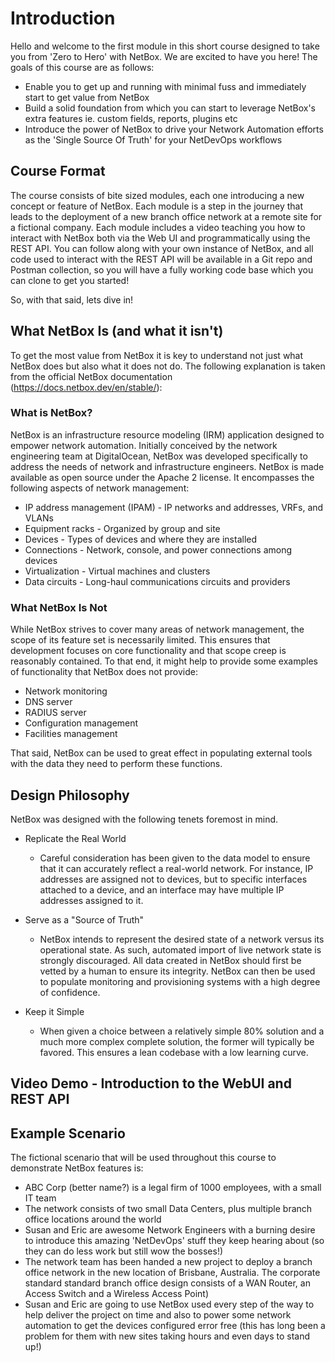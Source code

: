 # Introduction

Hello and welcome to the first module in this short course designed to take you from 'Zero to Hero' with NetBox. We are excited to have you here! The goals of this course are as follows: 

- Enable you to get up and running with minimal fuss and immediately start to get value from NetBox
- Build a solid foundation from which you can start to leverage NetBox's extra features ie. custom fields, reports, plugins etc
- Introduce the power of NetBox to drive your Network Automation efforts as the 'Single Source Of Truth' for your NetDevOps workflows

## Course Format
The course consists of bite sized modules, each one introducing a new concept or feature of NetBox. Each module is a step in the journey that leads to the deployment of a new branch office network at a remote site for a fictional company. Each module includes a video teaching you how to interact with NetBox both via the Web UI and programmatically using the REST API. You can follow along with your own instance of NetBox, and all code used to interact with the REST API will be available in a Git repo and Postman collection, so you will have a fully working code base which you can clone to get you started!

So, with that said, lets dive in!

## What NetBox Is (and what it isn't)

To get the most value from NetBox it is key to understand not just what NetBox does but also what it does not do. The following explanation is taken from the official NetBox documentation (https://docs.netbox.dev/en/stable/): 

### What is NetBox?

NetBox is an infrastructure resource modeling (IRM) application designed to empower network automation. Initially conceived by the network engineering team at DigitalOcean, NetBox was developed specifically to address the needs of network and infrastructure engineers. NetBox is made available as open source under the Apache 2 license. It encompasses the following aspects of network management:

- IP address management (IPAM) - IP networks and addresses, VRFs, and VLANs
- Equipment racks - Organized by group and site
- Devices - Types of devices and where they are installed
- Connections - Network, console, and power connections among devices
- Virtualization - Virtual machines and clusters
- Data circuits - Long-haul communications circuits and providers

### What NetBox Is Not

While NetBox strives to cover many areas of network management, the scope of its feature set is necessarily limited. This ensures that development focuses on core functionality and that scope creep is reasonably contained. To that end, it might help to provide some examples of functionality that NetBox does not provide:

- Network monitoring
- DNS server
- RADIUS server
- Configuration management
- Facilities management

That said, NetBox can be used to great effect in populating external tools with the data they need to perform these functions.

## Design Philosophy
NetBox was designed with the following tenets foremost in mind.

- Replicate the Real World
  - Careful consideration has been given to the data model to ensure that it can accurately reflect a real-world network. For instance, IP addresses are assigned not to devices, but to specific interfaces attached to a device, and an interface may have multiple IP addresses assigned to it.

- Serve as a "Source of Truth"
    - NetBox intends to represent the desired state of a network versus its operational state. As such, automated import of live network state is strongly discouraged. All data created in NetBox should first be vetted by a human to ensure its integrity. NetBox can then be used to populate monitoring and provisioning systems with a high degree of confidence.

- Keep it Simple
    - When given a choice between a relatively simple 80% solution and a much more complex complete solution, the former will typically be favored. This ensures a lean codebase with a low learning curve.

## Video Demo - Introduction to the WebUI and REST API


## Example Scenario
The fictional scenario that will be used throughout this course to demonstrate NetBox features is: 

- ABC Corp (better name?) is a legal firm of 1000 employees, with a small IT team 
- The network consists of two small Data Centers, plus multiple branch office locations around the world 
- Susan and Eric are awesome Network Engineers with a burning desire to introduce this amazing 'NetDevOps' stuff they keep hearing about (so they can do less work but still wow the bosses!)
- The network team has been handed a new project to deploy a branch office network in the new location of Brisbane, Australia. The corporate standard standard branch office design consists of a WAN Router, an Access Switch and a Wireless Access Point)
- Susan and Eric are going to use NetBox used every step of the way to help deliver the project on time and also to power some network automation to get the devices configured error free (this has long been a problem for them with new sites taking hours and even days to stand up!)
